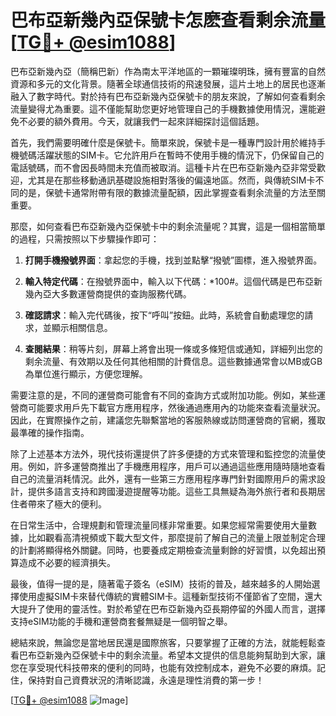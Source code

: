 # 巴布亞新幾內亞保號卡怎麽查看剩余流量[[TG💪+ @esim1088](https://t.me/s/esim1088)]

巴布亞新幾內亞（簡稱巴新）作為南太平洋地區的一顆璀璨明珠，擁有豐富的自然資源和多元的文化背景。隨著全球通信技術的飛速發展，這片土地上的居民也逐漸融入了數字時代。對於持有巴布亞新幾內亞保號卡的朋友來說，了解如何查看剩余流量變得尤為重要。這不僅能幫助您更好地管理自己的手機數據使用情況，還能避免不必要的額外費用。今天，就讓我們一起來詳細探討這個話題。

首先，我們需要明確什麼是保號卡。簡單來說，保號卡是一種專門設計用於維持手機號碼活躍狀態的SIM卡。它允許用戶在暫時不使用手機的情況下，仍保留自己的電話號碼，而不會因長時間未充值而被取消。這種卡片在巴布亞新幾內亞非常受歡迎，尤其是在那些移動通訊基礎設施相對落後的偏遠地區。然而，與傳統SIM卡不同的是，保號卡通常附帶有限的數據流量配額，因此掌握查看剩余流量的方法至關重要。

那麼，如何查看巴布亞新幾內亞保號卡中的剩余流量呢？其實，這是一個相當簡單的過程，只需按照以下步驟操作即可：

1. **打開手機撥號界面**：拿起您的手機，找到並點擊“撥號”圖標，進入撥號界面。
   
2. **輸入特定代碼**：在撥號界面中，輸入以下代碼：*100#。這個代碼是巴布亞新幾內亞大多數運營商提供的查詢服務代碼。

3. **確認請求**：輸入完代碼後，按下“呼叫”按鈕。此時，系統會自動處理您的請求，並顯示相關信息。

4. **查閱結果**：稍等片刻，屏幕上將會出現一條或多條短信或通知，詳細列出您的剩余流量、有效期以及任何其他相關的計費信息。這些數據通常會以MB或GB為單位進行顯示，方便您理解。

需要注意的是，不同的運營商可能會有不同的查詢方式或附加功能。例如，某些運營商可能要求用戶先下載官方應用程序，然後通過應用內的功能來查看流量狀況。因此，在實際操作之前，建議您先聯繫當地的客服熱線或訪問運營商的官網，獲取最準確的操作指南。

除了上述基本方法外，現代技術還提供了許多便捷的方式來管理和監控您的流量使用。例如，許多運營商推出了手機應用程序，用戶可以通過這些應用隨時隨地查看自己的流量消耗情況。此外，還有一些第三方應用程序專門針對國際用戶的需求設計，提供多語言支持和跨國漫遊提醒等功能。這些工具無疑為海外旅行者和長期居住者帶來了極大的便利。

在日常生活中，合理規劃和管理流量同樣非常重要。如果您經常需要使用大量數據，比如觀看高清視頻或下載大型文件，那麼提前了解自己的流量上限並制定合理的計劃將顯得格外關鍵。同時，也要養成定期檢查流量剩餘的好習慣，以免超出預算造成不必要的經濟損失。

最後，值得一提的是，隨著電子簽名（eSIM）技術的普及，越來越多的人開始選擇使用虛擬SIM卡來替代傳統的實體SIM卡。這種新型技術不僅節省了空間，還大大提升了使用的靈活性。對於希望在巴布亞新幾內亞長期停留的外國人而言，選擇支持eSIM功能的手機和運營商套餐無疑是一個明智之舉。

總結來說，無論您是當地居民還是國際旅客，只要掌握了正確的方法，就能輕鬆查看巴布亞新幾內亞保號卡中的剩余流量。希望本文提供的信息能夠幫助到大家，讓您在享受現代科技帶來的便利的同時，也能有效控制成本，避免不必要的麻煩。記住，保持對自己資費狀況的清晰認識，永遠是理性消費的第一步！

[[TG💪+ @esim1088](https://t.me/s/esim1088) ![Image](https://i.postimg.cc/4NQfJmqS/Snipaste-2025-05-13-00-14-12.png)]